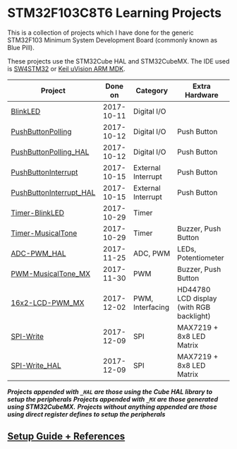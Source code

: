 # STM32F103C8T6 Learning Projects

This is a collection of projects which I have done for the generic STM32F103 Minimum System Development Board (commonly known as Blue Pill).

These projects use the STM32Cube HAL and STM32CubeMX. The IDE used is [SW4STM32](http://www.st.com/en/development-tools/sw4stm32.html) or [Keil uVision ARM MDK](http://www2.keil.com/mdk5).

Project                                            | Done on    | Category           | Extra Hardware
---------------------------------------------------|:----------:| ------------------ | -----------------
[BlinkLED]                                         | 2017-10-11 | Digital I/O        | 
[PushButtonPolling]                                | 2017-10-12 | Digital I/O        | Push Button
[PushButtonPolling_HAL]                            | 2017-10-12 | Digital I/O        | Push Button
[PushButtonInterrupt]                              | 2017-10-15 | External Interrupt | Push Button
[PushButtonInterrupt_HAL]                          | 2017-10-15 | External Interrupt | Push Button
[Timer-BlinkLED]                                   | 2017-10-29 | Timer              | 
[Timer-MusicalTone]                                | 2017-10-29 | Timer              | Buzzer, Push Button
[ADC-PWM_HAL]                                      | 2017-11-25 | ADC, PWM           | LEDs, Potentiometer
[PWM-MusicalTone_MX]                               | 2017-11-30 | PWM                | Buzzer, Push Button
[16x2-LCD-PWM_MX]                                  | 2017-12-02 | PWM, Interfacing   | HD44780 LCD display<br>(with RGB backlight)
[SPI-Write]                                        | 2017-12-09 | SPI                | MAX7219 + 8x8 LED Matrix
[SPI-Write_HAL]                                    | 2017-12-09 | SPI                | MAX7219 + 8x8 LED Matrix

***Projects appended with `_HAL` are those using the Cube HAL library to setup the peripherals***
***Projects appended with `_MX` are those generated using STM32CubeMX.***
***Projects without anything appended are those using direct register defines to setup the peripherals***

[BlinkLED]: ./projects-sw4stm32/BlinkLED
[PushButtonPolling]: ./projects-sw4stm32/PushButtonPolling
[PushButtonPolling_HAL]: ./projects-sw4stm32/PushButtonPolling_HAL
[PushButtonInterrupt]: ./projects-sw4stm32/PushButtonInterrupt
[PushButtonInterrupt_HAL]: ./project-sw4stm32/PushButtonInterrupt_HAL
[Timer-BlinkLED]: ./projects-sw4stm32/Timer-BlinkLED
[Timer-MusicalTone]: ./projects-sw4stm32/Timer-MusicalTone
[ADC-PWM_HAL]: ./projects-sw4stm32/ADC-PWM_HAL
[PWM-MusicalTone_MX]: ./projects-keil/PWM-MusicalTone_MX
[16x2-LCD-PWM_MX]: ./projects-keil/16x2-LCD-PWM_MX
[SPI-Write]: ./projects-sw4stm32/SPI-Write
[SPI-Write_HAL]: ./projects-sw4stm32/SPI-Write_HAL

## [Setup Guide + References](additional/setup.md)
